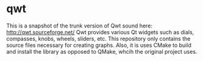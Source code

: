 # qwt
This is a snapshot of the trunk version of Qwt sound here: http://qwt.sourceforge.net/
Qwt provides various Qt widgets such as dials, compasses, knobs, wheels, sliders, etc.
This repository only contains the source files necessary for creating graphs.
Also, it is uses CMake to build and install the library as opposed to QMake, whcih the
original project uses.
